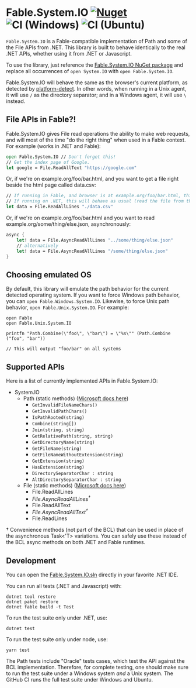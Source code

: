 # Fable.System.IO [![Nuget](https://img.shields.io/nuget/v/Fable.System.IO.svg?maxAge=0&colorB=brightgreen&label=Fable.System.IO)](https://www.nuget.org/packages/Fable.System.IO) ![CI (Windows)](https://github.com/jwosty/Fable.System.IO/workflows/CI%20(Windows)/badge.svg) ![CI (Ubuntu)](https://github.com/jwosty/Fable.System.IO/workflows/CI%20(Ubuntu)/badge.svg)

``Fable.System.IO`` is a Fable-compatible implementation of Path and some of the File APIs from .NET. This library is built to behave identically to the real .NET APIs, whether using it from .NET or Javascript.

To use the library, just reference the [Fable.System.IO NuGet package](https://www.nuget.org/packages/Fable.System.IO/) and replace all occurrences of ``open System.IO`` with ``open Fable.System.IO``.

Fable.System.IO will behave the same as the browser's current platform, as detected by [platform-detect](https://www.npmjs.com/package/platform-detect). In other words, when running in a Unix agent, it will use ``/`` as the directory separator; and in a Windows agent, it will use ``\`` instead.

## File APIs in Fable?!

Fable.System.IO gives File read operations the ability to make web requests, and will most of the time "do the right thing" when used in a Fable context. For example (works in .NET and Fable):

```fsharp
open Fable.System.IO // Don't forget this!
// Get the index page of Google.
let google = File.ReadAllText "https://google.com"
```

Or, if we're on example.org/foo/bar.html, and you want to get a file right beside the html page called data.csv:

```fsharp
// If running in Fable, and browser is at example.org/foo/bar.html, this fetches example.org/foo/data.csv
// If running on .NET, this will behave as usual (read the file from the current working directory)
let data = File.ReadAllLines "./data.csv"
```

Or, if we're on example.org/foo/bar.html and you want to read example.org/some/thing/else.json, asynchronously:

```fsharp
async {
    let! data = File.AsyncReadAllLines "../some/thing/else.json"
    // alternatively
    let! data = File.AsyncReadAllLines "/some/thing/else.json"
}
```

## Choosing emulated OS

By default, this library will emulate the path behavior for the current detected operating system. If you want to force Windows path behavior, you can ``open Fable.Windows.System.IO``. Likewise, to force Unix path behavior, ``open Fable.Unix.System.IO``. For example:

```F#
open Fable
open Fable.Unix.System.IO

printfn "Path.Combine(\"foo\", \"bar\") = \"%s\"" (Path.Combine ("foo", "bar"))

// This will output "foo/bar" on all systems
```

## Supported APIs

Here is a list of currently implemented APIs in Fable.System.IO:

* System.IO
    * Path (static methods) ([Microsoft docs here](https://docs.microsoft.com/en-us/dotnet/api/system.io.path?view=net-5.0))
        * ``GetInvalidFileNameChars()``
        * ``GetInvalidPathChars()``
        * ``IsPathRooted(string)``
        * ``Combine(string[])``
        * ``Join(string, string)``
        * ``GetRelativePath(string, string)``
        * ``GetDirectoryName(string)``
        * ``GetFileName(string)``
        * ``GetFileNameWithoutExtension(string)``
        * ``GetExtension(string)``
        * ``HasExtension(string)``
        * ``DirectorySeparatorChar : string``
        * ``AltDirectorySeparatorChar : string``
    * File (static methods) ([Microsoft docs here](https://docs.microsoft.com/en-us/dotnet/api/system.io.file?view=net-5.0))
        * File.ReadAllLines
        * *File.AsyncReadAllLines<sup>†</sup>*
        * File.ReadAllText
        * *File.AsyncReadAllText<sup>†</sup>*
        * File.ReadLines

† Convenience methods (not part of the BCL) that can be used in place of the asynchronous Task<'T> variations. You can safely use these instead of the BCL async methods on both .NET and Fable runtimes.

## Development

You can open the [Fable.System.IO.sln](Fable.System.IO.sln) directly in your favorite .NET IDE.

You can run all tests (.NET and Javascript) with:

```Shell
dotnet tool restore
dotnet paket restore
dotnet fable build -t Test
```

To run the test suite only under .NET, use:

```Shell
dotnet test
```

To run the test suite only under node, use:

```Shell
yarn test
```


The Path tests include "Oracle" tests cases, which test the API against the BCL implementation. Therefore, for complete testing, one should make sure to run the test suite under a Windows system _and_ a Unix system. The GitHub CI runs the full test suite under Windows and Ubuntu.
